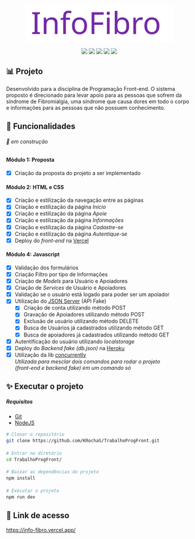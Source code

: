 <p align="center">
  <img src="https://raw.githubusercontent.com/KRochaS/TrabalhoProgFront/2a6169261616c0ccde5e46f8959caf6cee3c9a06/InfoFibro.svg" width="400" >
</p>

<p align="center">	

   <img src="https://img.shields.io/badge/-Angular-8257E5?style=flat&logoColor=white" />
  
   <img src="https://img.shields.io/badge/-HTML-8257E5?style=flat&logoColor=white" />
   
   <img src="https://img.shields.io/badge/-CSS-8257E5?style=flat&logoColor=white" />
   
   <img src="https://img.shields.io/badge/-UIKit-8257E5?style=flat&logoColor=white" />
   
   <img src="https://img.shields.io/badge/-JS-8257E5?style=flat&logoColor=white" />
 
</p>

## :bar_chart: Projeto
Desenvolvido para a disciplina de Programação Front-end.
O sistema proposto é direcionado para levar apoio para as pessoas que sofrem da sindrome de Fibromialgia, uma síndrome que causa dores em todo o corpo e informações para as pessoas que não possuem conhecimento.

## :bookmark_tabs: Funcionalidades 
###### :construction: em construção

#### Módulo 1: Proposta
- [x] Criação da proposta do projeto a ser implementado


#### Módulo 2: HTML e CSS
- [x] Criação e estilização da navegação entre as páginas
- [x] Criação e estilização da página <i> Início </i>
- [x] Criação e estilização da página <i> Apoie </i>
- [x] Criação e estilização da página <i> Informações </i>
- [x] Criação e estilização da página <i> Cadastre-se </i>
- [x] Criação e estilização da página <i> Autentique-se </i>
- [x] Deploy do <i> front-end </i> na [Vercel](https://vercel.com/)

#### Módulo 4: Javascript
- [x] Validação dos formulários
- [x] Criação Filtro por tipo de Informações
- [x] Criação de <i>Models</i> para Usuário e Apoiadores
- [x] Criação de <i> Services </i> de Usuário e Apoiadores
- [x] Validação se o usuário está logado para poder ser um apoiador
- [x] Utilização do [JSON Server](https://github.com/typicode/json-server) (API Fake)
   - [x] Criação de conta utilizando método POST
   - [x] Gravação de Apoiadores utilizando método POST
   - [x] Exclusão de usuário utilizando método DELETE
   - [x] Busca de Usuários já cadastrados utilizando método GET
   - [x] Busca de apoiadores já cadastrados utilizando método GET
- [x] Autentificação do usuário utilizando <i> localstorage </i>
- [x] Deploy do <i> Backend fake (db.json) </i> na [Heroku](https://www.heroku.com/)
- [x] Utilização da lib  [concurrently](https://www.npmjs.com/package/concurrently) 
        <br />
  <i> Utilizada para mesclar dois comandos para rodar o projeto <br>
          (front-end e backend fake) em um comando só</i>

## :sparkles: Executar o projeto

 ##### Requisitos 
 
- [Git](https://git-scm.com/)
- [NodeJS](https://nodejs.org/en/)

```bash
# Clonar o repositório
git clone https://github.com/KRochaS/TrabalhoProgFront.git

# Entrar no diretório
cd TrabalhoProgFront/

# Baixar as dependências do projeto
npm install

# Executar o projeto
npm run dev
```

## :link: Link de acesso

https://info-fibro.vercel.app/
